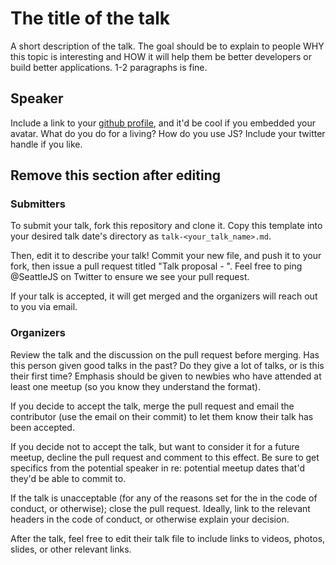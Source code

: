 # The title of the talk

A short description of the talk. The goal should be to explain to people WHY this topic is interesting and HOW it will help them be better developers or build better applications. 1-2 paragraphs is fine.

## Speaker <Your Name>

Include a link to your [github profile](https://github.com/seattlejs/), and it'd be cool if you 
embedded your avatar. What do you do for a living? How do you use JS? Include your twitter handle if you like.

## Remove this section after editing

### Submitters

To submit your talk, fork this repository and clone it. Copy this template into your desired talk date's directory as `talk-<your_talk_name>.md`. 

Then, edit it to describe your  talk! Commit your new file, and push it to your fork, then issue a pull request titled
"Talk proposal - <your talk name>". Feel free to ping @SeattleJS on Twitter to ensure we see your pull request.

If your talk is accepted, it will get merged and the organizers will reach out to you via email.

### Organizers

Review the talk and the discussion on the pull request before merging. Has this person given good talks in the past? Do they give a lot of talks, or is this their first time? Emphasis should be given to newbies who have attended at least one meetup (so you know they understand the format).

If you decide to accept the talk, merge the pull request and email the contributor (use the email on their commit) to let them know their talk has been accepted. 

If you decide not to accept the talk, but want to consider it for a future meetup, decline the pull request and comment 
to this effect. Be sure to get specifics from the potential speaker in re: potential meetup dates that'd they'd be able to commit to.

If the talk is unacceptable (for any of the reasons set for the in the code of conduct, or otherwise); close the pull request. Ideally, link to the relevant headers in the code of conduct, or otherwise explain your decision.

After the talk, feel free to edit their talk file to include links to videos, photos, slides, or other relevant links.

 
